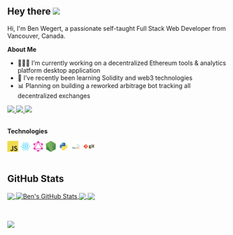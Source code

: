## Hey there <img src="https://media.giphy.com/media/hvRJCLFzcasrR4ia7z/giphy.gif" width="25px">

Hi, I'm Ben Wegert, a passionate self-taught Full Stack Web Developer from Vancouver, Canada.

**About Me**

- 👨🏽‍💻 I’m currently working on a decentralized Ethereum tools & analytics platform desktop application
- 🌱 I’ve recently been learning Solidity and web3 technologies
- 📊 Planning on building a reworked arbitrage bot tracking all decentralized exchanges


<a href="https://twitter.com/bweg99">
  <img src="https://img.shields.io/badge/-@bweg99-00acee?style=flat&logo=Twitter&logoColor=white&link=https://twitter.com/bweg99" />
</a>
<a href="https://www.linkedin.com/in/ben-wegert-88944817b/">
  <img src="https://img.shields.io/badge/-Ben Wegert-blue?style=flat&logo=Linkedin&logoColor=white&link=https://www.linkedin.com/in/ben-wegert-88944817b/" />
</a>
<a href="mailto:benwegert@gmail.com">
  <img src="https://img.shields.io/badge/-benwegert@gmail.com-c14438?style=flat&logo=Gmail&logoColor=white&link=mailto:benwegert@gmail.com" />
</a>
<br></br>

**Technologies** 

<code><img height="25" src="https://raw.githubusercontent.com/github/explore/80688e429a7d4ef2fca1e82350fe8e3517d3494d/topics/javascript/javascript.png"></code>
<code><img height="25" src="https://raw.githubusercontent.com/github/explore/80688e429a7d4ef2fca1e82350fe8e3517d3494d/topics/react/react.png"></code>
<code><img height="25" src="https://raw.githubusercontent.com/github/explore/5c058a388828bb5fde0bcafd4bc867b5bb3f26f3/topics/graphql/graphql.png"></code>
<code><img height="25" src="https://raw.githubusercontent.com/github/explore/80688e429a7d4ef2fca1e82350fe8e3517d3494d/topics/nodejs/nodejs.png"></code>
<code><img height="25" src="https://raw.githubusercontent.com/github/explore/80688e429a7d4ef2fca1e82350fe8e3517d3494d/topics/python/python.png"></code>
<code><img height="25" src="https://raw.githubusercontent.com/github/explore/80688e429a7d4ef2fca1e82350fe8e3517d3494d/topics/mysql/mysql.png"></code>
<code><img height="25" src="https://raw.githubusercontent.com/github/explore/80688e429a7d4ef2fca1e82350fe8e3517d3494d/topics/git/git.png"></code>
<br></br>

## GitHub Stats

<a href="https://github.com/BenWegert/BenWegert">
  <img align="center" src="https://github-readme-stats.vercel.app/api/top-langs/?username=BenWegert&hide=java,html,Hack,PLpgSQL&title_color=ffffff&text_color=c9cacc&icon_color=2bbc8a&bg_color=1d1f21" />
</a>
<a href="https://github.com/BenWegert/BenWegert">
  <img align="center" src="https://github-readme-stats.vercel.app/api?username=BenWegert&show_icons=true&line_height=27&count_private=true&title_color=ffffff&text_color=c9cacc&icon_color=2bbc8a&bg_color=1d1f21" alt="Ben's GitHub Stats" />
</a>

<a href="https://github.com/BenWegert/algosats-app">
  <img align="center" src="https://github-readme-stats.vercel.app/api/pin/?username=BenWegert&repo=algosats-app&title_color=ffffff&text_color=c9cacc&icon_color=2bbc8a&bg_color=1d1f21" />
</a>

<a href="https://github.com/BenWegert/infoProject">
  <img align="center" src="https://github-readme-stats.vercel.app/api/pin/?username=BenWegert&repo=infoProject&title_color=ffffff&text_color=c9cacc&icon_color=2bbc8a&bg_color=1d1f21" />
</a>   

<br></br>
![](https://visitor-badge.glitch.me/badge?page_id=BenWegert)




